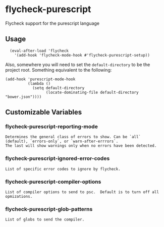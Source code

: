 # flycheck-purescript
Flycheck support for the purescript language

## Usage
``` elisp
  (eval-after-load 'flycheck
    '(add-hook 'flycheck-mode-hook #'flycheck-purescript-setup))
```

Also, somewhere you will need to set the `default-directory` to be the project root. 
Something equivalent to the following:

``` elisp
(add-hook 'purescript-mode-hook
          (lambda ()
            (setq default-directory
                  (locate-dominating-file default-directory "bower.json"))))
```

## Customizable Variables
### flycheck-purescript-reporting-mode
    Determines the general class of errors to show. Can be `all` (default), `errors-only`, or `warn-after-errrors`.
    The last will show warnings only when no errors have been detected.
    
### flycheck-purescript-ignored-error-codes
    List of specific error codes to ignore by flycheck.
    
### flycheck-purescript-compiler-options
    List of compiler options to send to psc.  Default is to turn off all opmizations.

### flycheck-purescript-glob-patterns
    List of globs to send the compiler.
    
